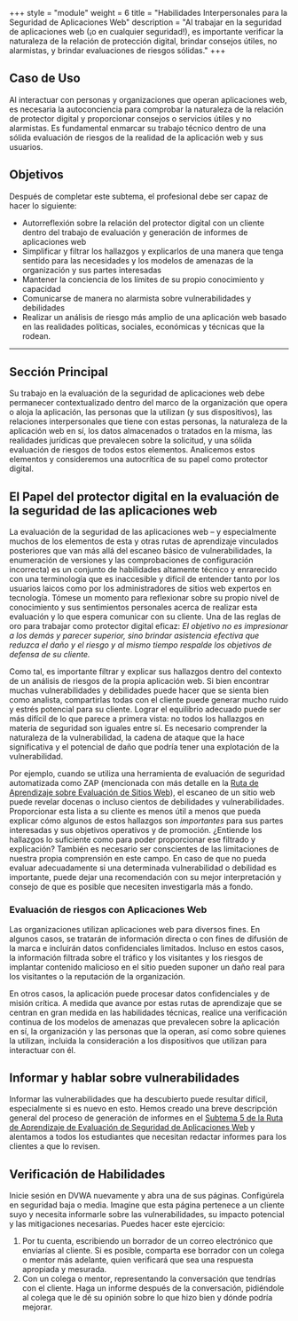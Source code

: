 +++
style = "module"
weight = 6
title = "Habilidades Interpersonales para la Seguridad de Aplicaciones Web"
description = "Al trabajar en la seguridad de aplicaciones web (¡o en cualquier seguridad!), es importante verificar la naturaleza de la relación de protección digital, brindar consejos útiles, no alarmistas, y brindar evaluaciones de riesgos sólidas."
+++

## Caso de Uso

Al interactuar con personas y organizaciones que operan aplicaciones web, es necesaria la autoconciencia para comprobar la naturaleza de la relación de protector digital y proporcionar consejos o servicios útiles y no alarmistas. Es fundamental enmarcar su trabajo técnico dentro de una sólida evaluación de riesgos de la realidad de la aplicación web y sus usuarios.

## Objetivos

Después de completar este subtema, el profesional debe ser capaz de hacer lo siguiente:

- Autorreflexión sobre la relación del protector digital con un cliente dentro del trabajo de evaluación y generación de informes de aplicaciones web
- Simplificar y filtrar los hallazgos y explicarlos de una manera que tenga sentido para las necesidades y los modelos de amenazas de la organización y sus partes interesadas
- Mantener la conciencia de los límites de su propio conocimiento y capacidad
- Comunicarse de manera no alarmista sobre vulnerabilidades y debilidades
- Realizar un análisis de riesgo más amplio de una aplicación web basado en las realidades políticas, sociales, económicas y técnicas que la rodean.

---

## Sección Principal

Su trabajo en la evaluación de la seguridad de aplicaciones web debe permanecer contextualizado dentro del marco de la organización que opera o aloja la aplicación, las personas que la utilizan (y sus dispositivos), las relaciones interpersonales que tiene con estas personas, la naturaleza de la aplicación web en sí, los datos almacenados o tratados en la misma, las realidades jurídicas que prevalecen sobre la solicitud, y una sólida evaluación de riesgos de todos estos elementos. Analicemos estos elementos y consideremos una autocrítica de su papel como protector digital.

## El Papel del protector digital en la evaluación de la seguridad de las aplicaciones web

La evaluación de la seguridad de las aplicaciones web – y especialmente muchos de los elementos de esta y otras rutas de aprendizaje vinculados posteriores que van más allá del escaneo básico de vulnerabilidades, la enumeración de versiones y las comprobaciones de configuración incorrecta) es un conjunto de habilidades altamente técnico y enrarecido con una terminología que es inaccesible y difícil de entender tanto por los usuarios laicos como por los administradores de sitios web expertos en tecnología. Tómese un momento para reflexionar sobre su propio nivel de conocimiento y sus sentimientos personales acerca de realizar esta evaluación y lo que espera comunicar con su cliente. Una de las reglas de oro para trabajar como protector digital eficaz: _El objetivo no es impresionar a los demás y parecer superior, sino brindar asistencia efectiva que reduzca el daño y el riesgo y al mismo tiempo respalde los objetivos de defensa de su cliente._

Como tal, es importante filtrar y explicar sus hallazgos dentro del contexto de un análisis de riesgos de la propia aplicación web. Si bien encontrar muchas vulnerabilidades y debilidades puede hacer que se sienta bien como analista, compartirlas todas con el cliente puede generar mucho ruido y estrés potencial para su cliente. Lograr el equilibrio adecuado puede ser más difícil de lo que parece a primera vista: no todos los hallazgos en materia de seguridad son iguales entre sí. Es necesario comprender la naturaleza de la vulnerabilidad, la cadena de ataque que la hace significativa y el potencial de daño que podría tener una explotación de la vulnerabilidad.

Por ejemplo, cuando se utiliza una herramienta de evaluación de seguridad automatizada como ZAP (mencionada con más detalle en la [Ruta de Aprendizaje sobre Evaluación de Sitios Web](/es/learning-path/5/)), el escaneo de un sitio web puede revelar docenas o incluso cientos de debilidades y vulnerabilidades. Proporcionar esta lista a su cliente es menos útil a menos que pueda explicar cómo algunos de estos hallazgos son _importantes_ para sus partes interesadas y sus objetivos operativos y de promoción. ¿Entiende los hallazgos lo suficiente como para poder proporcionar ese filtrado y explicación? También es necesario ser conscientes de las limitaciones de nuestra propia comprensión en este campo. En caso de que no pueda evaluar adecuadamente si una determinada vulnerabilidad o debilidad es importante, puede dejar una recomendación con su mejor interpretación y consejo de que es posible que necesiten investigarla más a fondo.

### Evaluación de riesgos con Aplicaciones Web

Las organizaciones utilizan aplicaciones web para diversos fines. En algunos casos, se tratarán de información directa o con fines de difusión de la marca e incluirán datos confidenciales limitados. Incluso en estos casos, la información filtrada sobre el tráfico y los visitantes y los riesgos de implantar contenido malicioso en el sitio pueden suponer un daño real para los visitantes o la reputación de la organización.

En otros casos, la aplicación puede procesar datos confidenciales y de misión crítica. A medida que avance por estas rutas de aprendizaje que se centran en gran medida en las habilidades técnicas, realice una verificación continua de los modelos de amenazas que prevalecen sobre la aplicación en sí, la organización y las personas que la operan, así como sobre quienes la utilizan, incluida la consideración a los dispositivos que utilizan para interactuar con él.

## Informar y hablar sobre vulnerabilidades

Informar las vulnerabilidades que ha descubierto puede resultar difícil, especialmente si es nuevo en esto. Hemos creado una breve descripción general del proceso de generación de informes en el [Subtema 5 de la Ruta de Aprendizaje de Evaluación de Seguridad de Aplicaciones Web](/es/learning-path/5/module-5) y alentamos a todos los estudiantes que necesitan redactar informes para los clientes a que lo revisen.

## Verificación de Habilidades

Inicie sesión en DVWA nuevamente y abra una de sus páginas. Configúrela en seguridad baja o media. Imagine que esta página pertenece a un cliente suyo y necesita informarle sobre las vulnerabilidades, su impacto potencial y las mitigaciones necesarias. Puedes hacer este ejercicio:

1. Por tu cuenta, escribiendo un borrador de un correo electrónico que enviarías al cliente. Si es posible, comparta ese borrador con un colega o mentor más adelante, quien verificará que sea una respuesta apropiada y mesurada.
2. Con un colega o mentor, representando la conversación que tendrías con el cliente. Haga un informe después de la conversación, pidiéndole al colega que le dé su opinión sobre lo que hizo bien y dónde podría mejorar.
